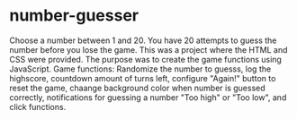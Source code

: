 # number-guesser
Choose a number between 1 and 20. You have 20 attempts to guess the number before you lose the game.
This was a project where the HTML and CSS were provided. The purpose was to create the game functions using JavaScript.
Game functions: Randomize the number to guesss, log the highscore, countdown amount of turns left, configure "Again!" button to reset the game, chaange background color when number is guessed correctly, notifications for guessing a number "Too high" or "Too low", and click functions.
